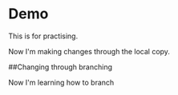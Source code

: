 # Demo

This is for practising.

Now I'm making changes through the local copy.

##Changing through branching

Now I'm learning how to branch
